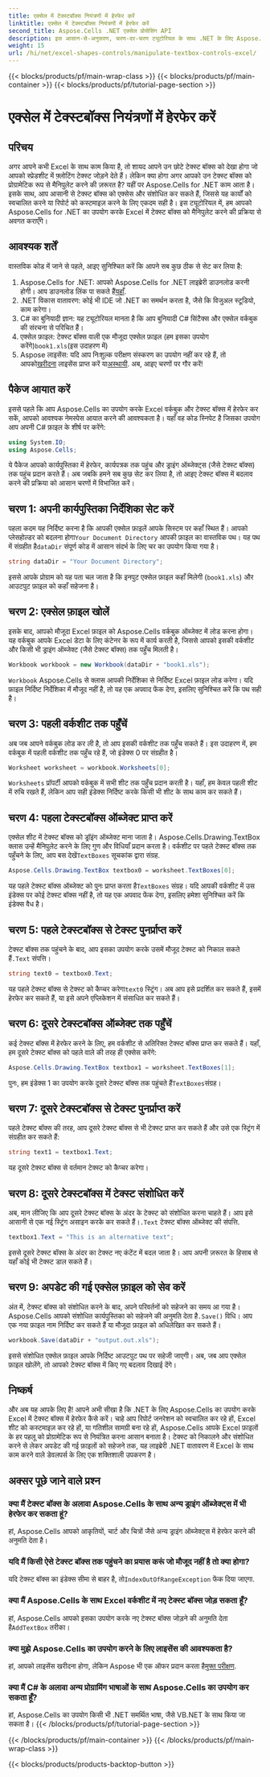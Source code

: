 ```yaml
---
title: एक्सेल में टेक्स्टबॉक्स नियंत्रणों में हेरफेर करें
linktitle: एक्सेल में टेक्स्टबॉक्स नियंत्रणों में हेरफेर करें
second_title: Aspose.Cells .NET एक्सेल प्रोसेसिंग API
description: इस आसान-से-अनुसरण, चरण-दर-चरण ट्यूटोरियल के साथ .NET के लिए Aspose.Cells का उपयोग करके Excel में टेक्स्ट बॉक्स में हेरफेर करना सीखें।
weight: 15
url: /hi/net/excel-shapes-controls/manipulate-textbox-controls-excel/
---
```


{{< blocks/products/pf/main-wrap-class >}}
{{< blocks/products/pf/main-container >}}
{{< blocks/products/pf/tutorial-page-section >}}

# एक्सेल में टेक्स्टबॉक्स नियंत्रणों में हेरफेर करें

## परिचय
अगर आपने कभी Excel के साथ काम किया है, तो शायद आपने उन छोटे टेक्स्ट बॉक्स को देखा होगा जो आपको स्प्रेडशीट में फ़्लोटिंग टेक्स्ट जोड़ने देते हैं। लेकिन क्या होगा अगर आपको उन टेक्स्ट बॉक्स को प्रोग्रामेटिक रूप से मैनिपुलेट करने की ज़रूरत है? यहीं पर Aspose.Cells for .NET काम आता है। इसके साथ, आप आसानी से टेक्स्ट बॉक्स को एक्सेस और संशोधित कर सकते हैं, जिससे यह कार्यों को स्वचालित करने या रिपोर्ट को कस्टमाइज़ करने के लिए एकदम सही है। इस ट्यूटोरियल में, हम आपको Aspose.Cells for .NET का उपयोग करके Excel में टेक्स्ट बॉक्स को मैनिपुलेट करने की प्रक्रिया से अवगत कराएँगे।
## आवश्यक शर्तें
वास्तविक कोड में जाने से पहले, आइए सुनिश्चित करें कि आपने सब कुछ ठीक से सेट कर लिया है:
1.  Aspose.Cells for .NET: आपको Aspose.Cells for .NET लाइब्रेरी डाउनलोड करनी होगी। आप डाउनलोड लिंक पा सकते हैं[यहाँ](https://releases.aspose.com/cells/net/).
2. .NET विकास वातावरण: कोई भी IDE जो .NET का समर्थन करता है, जैसे कि विजुअल स्टूडियो, काम करेगा।
3. C# का बुनियादी ज्ञान: यह ट्यूटोरियल मानता है कि आप बुनियादी C# सिंटैक्स और एक्सेल वर्कबुक की संरचना से परिचित हैं।
4.  एक्सेल फ़ाइल: टेक्स्ट बॉक्स वाली एक मौजूदा एक्सेल फ़ाइल (हम इसका उपयोग करेंगे)`book1.xls`(इस उदाहरण में)
5.  Aspose लाइसेंस: यदि आप निःशुल्क परीक्षण संस्करण का उपयोग नहीं कर रहे हैं, तो आपको[खरीदना](https://purchase.aspose.com/buy) लाइसेंस प्राप्त करें या[अस्थायी](https://purchase.aspose.com/temporary-license/).
अब, आइए चरणों पर गौर करें!
## पैकेज आयात करें
इससे पहले कि आप Aspose.Cells का उपयोग करके Excel वर्कबुक और टेक्स्ट बॉक्स में हेरफेर कर सकें, आपको आवश्यक नेमस्पेस आयात करने की आवश्यकता है। यहाँ वह कोड स्निपेट है जिसका उपयोग आप अपनी C# फ़ाइल के शीर्ष पर करेंगे:
```csharp
using System.IO;
using Aspose.Cells;
```
ये पैकेज आपको कार्यपुस्तिका में हेरफेर, कार्यपत्रक तक पहुंच और ड्राइंग ऑब्जेक्ट्स (जैसे टेक्स्ट बॉक्स) तक पहुंच प्रदान करते हैं।
अब जबकि हमने सब कुछ सेट कर लिया है, तो आइए टेक्स्ट बॉक्स में बदलाव करने की प्रक्रिया को आसान चरणों में विभाजित करें।
## चरण 1: अपनी कार्यपुस्तिका निर्देशिका सेट करें
 पहला कदम यह निर्दिष्ट करना है कि आपकी एक्सेल फ़ाइलें आपके सिस्टम पर कहाँ स्थित हैं। आपको प्लेसहोल्डर को बदलना होगा`Your Document Directory` आपकी फ़ाइल का वास्तविक पथ। यह पथ में संग्रहीत है`dataDir` संपूर्ण कोड में आसान संदर्भ के लिए चर का उपयोग किया गया है।
```csharp
string dataDir = "Your Document Directory";
```
इससे आपके प्रोग्राम को यह पता चल जाता है कि इनपुट एक्सेल फ़ाइल कहाँ मिलेगी (`book1.xls`) और आउटपुट फ़ाइल को कहाँ सहेजना है।
## चरण 2: एक्सेल फ़ाइल खोलें
इसके बाद, आपको मौजूदा Excel फ़ाइल को Aspose.Cells वर्कबुक ऑब्जेक्ट में लोड करना होगा। यह वर्कबुक आपके Excel डेटा के लिए कंटेनर के रूप में कार्य करती है, जिससे आपको इसकी वर्कशीट और किसी भी ड्राइंग ऑब्जेक्ट (जैसे टेक्स्ट बॉक्स) तक पहुँच मिलती है।
```csharp
Workbook workbook = new Workbook(dataDir + "book1.xls");
```
`Workbook` Aspose.Cells से क्लास आपकी निर्देशिका से निर्दिष्ट Excel फ़ाइल लोड करेगा। यदि फ़ाइल निर्दिष्ट निर्देशिका में मौजूद नहीं है, तो यह एक अपवाद फेंक देगा, इसलिए सुनिश्चित करें कि पथ सही है।
## चरण 3: पहली वर्कशीट तक पहुँचें
अब जब आपने वर्कबुक लोड कर ली है, तो आप इसकी वर्कशीट तक पहुँच सकते हैं। इस उदाहरण में, हम वर्कबुक में पहली वर्कशीट तक पहुँच रहे हैं, जो इंडेक्स 0 पर संग्रहीत है।
```csharp
Worksheet worksheet = workbook.Worksheets[0];
```
`Worksheets` प्रॉपर्टी आपको वर्कबुक में सभी शीट तक पहुँच प्रदान करती है। यहाँ, हम केवल पहली शीट में रुचि रखते हैं, लेकिन आप सही इंडेक्स निर्दिष्ट करके किसी भी शीट के साथ काम कर सकते हैं।
## चरण 4: पहला टेक्स्टबॉक्स ऑब्जेक्ट प्राप्त करें
एक्सेल शीट में टेक्स्ट बॉक्स को ड्रॉइंग ऑब्जेक्ट माना जाता है। Aspose.Cells.Drawing.TextBox क्लास उन्हें मैनिपुलेट करने के लिए गुण और विधियाँ प्रदान करता है। वर्कशीट पर पहले टेक्स्ट बॉक्स तक पहुँचने के लिए, आप बस देखें`TextBoxes` सूचकांक द्वारा संग्रह.
```csharp
Aspose.Cells.Drawing.TextBox textbox0 = worksheet.TextBoxes[0];
```
 यह पहले टेक्स्ट बॉक्स ऑब्जेक्ट को पुनः प्राप्त करता है`TextBoxes` संग्रह। यदि आपकी वर्कशीट में उस इंडेक्स पर कोई टेक्स्ट बॉक्स नहीं है, तो यह एक अपवाद फेंक देगा, इसलिए हमेशा सुनिश्चित करें कि इंडेक्स वैध है।
## चरण 5: पहले टेक्स्टबॉक्स से टेक्स्ट पुनर्प्राप्त करें
 टेक्स्ट बॉक्स तक पहुंचने के बाद, आप इसका उपयोग करके उसमें मौजूद टेक्स्ट को निकाल सकते हैं`.Text` संपत्ति।
```csharp
string text0 = textbox0.Text;
```
 यह पहले टेक्स्ट बॉक्स से टेक्स्ट को कैप्चर करेगा`text0` स्ट्रिंग। अब आप इसे प्रदर्शित कर सकते हैं, इसमें हेरफेर कर सकते हैं, या इसे अपने एप्लिकेशन में संसाधित कर सकते हैं।
## चरण 6: दूसरे टेक्स्टबॉक्स ऑब्जेक्ट तक पहुँचें
कई टेक्स्ट बॉक्स में हेरफेर करने के लिए, हम वर्कशीट से अतिरिक्त टेक्स्ट बॉक्स प्राप्त कर सकते हैं। यहाँ, हम दूसरे टेक्स्ट बॉक्स को पहले वाले की तरह ही एक्सेस करेंगे:
```csharp
Aspose.Cells.Drawing.TextBox textbox1 = worksheet.TextBoxes[1];
```
पुनः, हम इंडेक्स 1 का उपयोग करके दूसरे टेक्स्ट बॉक्स तक पहुंचते हैं`TextBoxes`संग्रह।
## चरण 7: दूसरे टेक्स्टबॉक्स से टेक्स्ट पुनर्प्राप्त करें
पहले टेक्स्ट बॉक्स की तरह, आप दूसरे टेक्स्ट बॉक्स से भी टेक्स्ट प्राप्त कर सकते हैं और उसे एक स्ट्रिंग में संग्रहीत कर सकते हैं:
```csharp
string text1 = textbox1.Text;
```
यह दूसरे टेक्स्ट बॉक्स से वर्तमान टेक्स्ट को कैप्चर करेगा।
## चरण 8: दूसरे टेक्स्टबॉक्स में टेक्स्ट संशोधित करें
 अब, मान लीजिए कि आप दूसरे टेक्स्ट बॉक्स के अंदर के टेक्स्ट को संशोधित करना चाहते हैं। आप इसे आसानी से एक नई स्ट्रिंग असाइन करके कर सकते हैं।`.Text` टेक्स्ट बॉक्स ऑब्जेक्ट की संपत्ति.
```csharp
textbox1.Text = "This is an alternative text";
```
इससे दूसरे टेक्स्ट बॉक्स के अंदर का टेक्स्ट नए कंटेंट में बदल जाता है। आप अपनी ज़रूरत के हिसाब से यहाँ कोई भी टेक्स्ट डाल सकते हैं।
## चरण 9: अपडेट की गई एक्सेल फ़ाइल को सेव करें
 अंत में, टेक्स्ट बॉक्स को संशोधित करने के बाद, अपने परिवर्तनों को सहेजने का समय आ गया है। Aspose.Cells आपको संशोधित कार्यपुस्तिका को सहेजने की अनुमति देता है`.Save()` विधि। आप एक नया फ़ाइल नाम निर्दिष्ट कर सकते हैं या मौजूदा फ़ाइल को अधिलेखित कर सकते हैं।
```csharp
workbook.Save(dataDir + "output.out.xls");
```
इससे संशोधित एक्सेल फ़ाइल आपके निर्दिष्ट आउटपुट पथ पर सहेजी जाएगी। अब, जब आप एक्सेल फ़ाइल खोलेंगे, तो आपको टेक्स्ट बॉक्स में किए गए बदलाव दिखाई देंगे।
## निष्कर्ष
और अब यह आपके लिए है! आपने अभी सीखा है कि .NET के लिए Aspose.Cells का उपयोग करके Excel में टेक्स्ट बॉक्स में हेरफेर कैसे करें। चाहे आप रिपोर्ट जनरेशन को स्वचालित कर रहे हों, Excel शीट को कस्टमाइज़ कर रहे हों, या गतिशील सामग्री बना रहे हों, Aspose.Cells आपके Excel फ़ाइलों के हर पहलू को प्रोग्रामेटिक रूप से नियंत्रित करना आसान बनाता है। टेक्स्ट को निकालने और संशोधित करने से लेकर अपडेट की गई फ़ाइलों को सहेजने तक, यह लाइब्रेरी .NET वातावरण में Excel के साथ काम करने वाले डेवलपर्स के लिए एक शक्तिशाली उपकरण है।
## अक्सर पूछे जाने वाले प्रश्न
### क्या मैं टेक्स्ट बॉक्स के अलावा Aspose.Cells के साथ अन्य ड्राइंग ऑब्जेक्ट्स में भी हेरफेर कर सकता हूं?
हां, Aspose.Cells आपको आकृतियों, चार्ट और चित्रों जैसे अन्य ड्राइंग ऑब्जेक्ट्स में हेरफेर करने की अनुमति देता है।
### यदि मैं किसी ऐसे टेक्स्ट बॉक्स तक पहुंचने का प्रयास करूं जो मौजूद नहीं है तो क्या होगा?
 यदि टेक्स्ट बॉक्स का इंडेक्स सीमा से बाहर है, तो`IndexOutOfRangeException` फेंक दिया जाएगा.
### क्या मैं Aspose.Cells के साथ Excel वर्कशीट में नए टेक्स्ट बॉक्स जोड़ सकता हूँ?
 हां, Aspose.Cells आपको इसका उपयोग करके नए टेक्स्ट बॉक्स जोड़ने की अनुमति देता है`AddTextBox` तरीका।
### क्या मुझे Aspose.Cells का उपयोग करने के लिए लाइसेंस की आवश्यकता है?
 हां, आपको लाइसेंस खरीदना होगा, लेकिन Aspose भी एक ऑफर प्रदान करता है[मुफ्त परीक्षण](https://releases.aspose.com/).
### क्या मैं C# के अलावा अन्य प्रोग्रामिंग भाषाओं के साथ Aspose.Cells का उपयोग कर सकता हूँ?
हां, Aspose.Cells का उपयोग किसी भी .NET समर्थित भाषा, जैसे VB.NET के साथ किया जा सकता है।
{{< /blocks/products/pf/tutorial-page-section >}}

{{< /blocks/products/pf/main-container >}}
{{< /blocks/products/pf/main-wrap-class >}}

{{< blocks/products/products-backtop-button >}}
